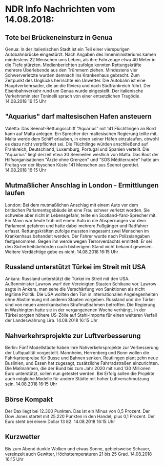 # NDR Info Nachrichten vom 14.08.2018:


## Tote bei Brückeneinsturz in Genua
Genua: In der italienischen Stadt ist ein Teil einer vierspurigen Autobahnbrücke eingestürzt. Nach Angaben des Innenministeriums kamen mindestens 22 Menschen ums Leben, als ihre Fahrzeuge etwa 40 Meter in die Tiefe stürzten. Medienberichten zufolge konnten Rettungskräfte mehrere Überlebende aus den Trümmern ziehen. Mindestens vier Schwerverletzte wurden demnach ins Krankenhaus gebracht. Zum Zeitpunkt des Unglücks herrschte ein Unwetter. Die Autobahn ist eine Hauptverkehrsader, die an die Riviera und nach Südfrankreich führt. Der Eisenbahnverkehr rund um Genua wurde eingestellt. Der italienische Verkehrsminister Toninelli sprach von einer entsetzlichen Tragödie. 14.08.2018 16:15 Uhr 

## "Aquarius" darf maltesischen Hafen ansteuern
Valetta: Das Seenot-Rettungsschiff "Aquarius" mit 141 Flüchtlingen an Bord kann auf Malta anlegen. Ein Sprecher der maltesischen Regierung teilte mit, Malta werde dem Schiff erlauben, in einen seiner Häfen einzulaufen, obwohl es dazu nicht verpflichtet sei. Die Flüchtlinge würden anschließend auf Frankreich, Deutschland, Luxemburg, Portugal und Spanien verteilt. Die "Aquarius" liegt derzeit etwa 30 Seemeilen westlich von Malta. Das Boot der Hilfsorganisationen "Ärzte ohne Grenzen" und "SOS Méditerranée" hatte am Freitag vor der libyschen Küste 141 Menschen aus Seenot gerettet. 14.08.2018 16:15 Uhr 

## Mutmaßlicher Anschlag in London - Ermittlungen laufen
London: Bei dem mutmaßlichen Anschlag mit einem Auto vor dem britischen Parlamentsgebäude ist eine Frau schwer verletzt worden. Sie schwebe aber nicht in Lebensgefahr, teilte ein Scotland-Yard-Sprecher mit. Ein Mann war heute früh mit einem Auto in die Absperrungen vor dem Parlament gefahren und hatte dabei mehrere Fußgänger und Radfahrer erfasst. Rettungskräften zufolge mussten insgesamt zwei Menschen im Krankenhaus behandelt werden. Der Fahrer wurde nach Polizeiangaben festgenommen. Gegen ihn werde wegen Terrorverdachts ermittelt. Er sei den Sicherheitsbehörden nach bisherigem Stand nicht bekannt gewesen. Weitere Verdächtige gebe es nicht. 14.08.2018 16:15 Uhr 

## Russland unterstützt Türkei im Streit mit USA
Ankara: Russland unterstützt die Türkei im Streit mit den USA. Außenminister Lawrow warf den Vereinigten Staaten Schikane vor. Lawrow sagte in Ankara, man sehe die Verschärfung von Sanktionen als nicht legitime Politik. Die USA wollten den Ton in internationalen Angelegenheiten ohne Abstimmung mit anderen Staaten vorgeben. Russland und die Türkei sind von neuen amerikanischen Strafmaßnahmen betroffen. Die Regierung in Washington hatte sie in der vergangenenen Woche verhängt. In der Türkei sorgten höhere US-Zölle auf Stahl-Importe für einen weiteren Verfall der Landeswährung Lira. 14.08.2018 16:15 Uhr 

## Nahverkehrsprojekte zur Luftverbesserung
Berlin: Fünf Modellstädte haben ihre Nahverkehrsprojekte zur Verbesserung der Luftqualität vorgestellt. Mannheim, Herrenberg und Bonn wollen die Fahrkartenpreise für Busse und Bahnen senken. Reutlingen plant zehn neue Buslinien, und Essen hat zugesagt, zusätzliche Fahrradstraßen einzurichten. Die Maßnahmen, die der Bund bis zum Jahr 2020 mit rund 130 Millionen Euro unterstützt, sollen nun getestet werden. Bei Erfolg sollen die Projekte auch mögliche Modelle für andere Städte mit hoher Luftverschmutzung sein. 14.08.2018 16:15 Uhr 

## Börse Kompakt
Der Dax liegt bei 12.300 Punkten. Das ist ein  Minus von 0,5 Prozent. Der Dow Jones startet mit 25.220 Punkten in den Handel; plus 0,1 Prozent. Der Euro steht bei einem Dollar 13 82. 14.08.2018 16:15 Uhr 

## Kurzwetter
Bis zum Abend dunkle Wolken und etwas Sonne, gebietsweise Schauer, vereinzelt auch Gewitter, Höchsttemperaturen 21 bis 25 Grad. 14.08.2018 16:15 Uhr 
